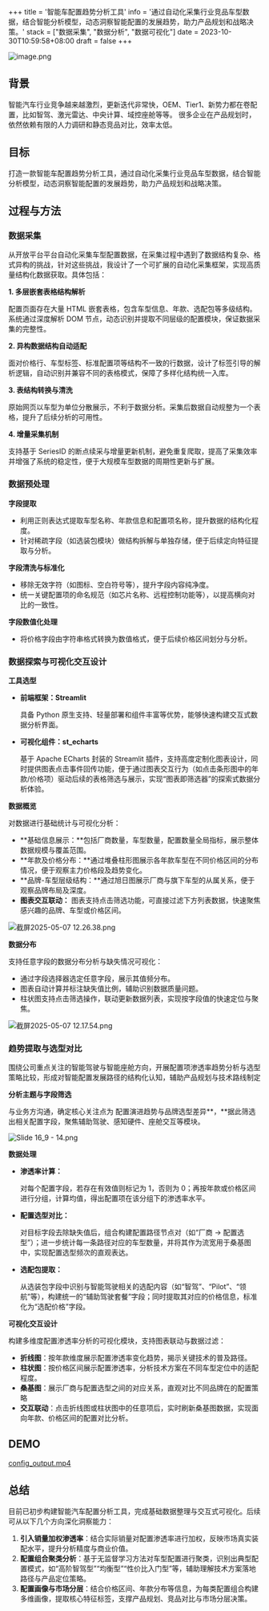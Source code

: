 +++
title = '智能车配置趋势分析工具'
info = '通过自动化采集行业竞品车型数据，结合智能分析模型，动态洞察智能配置的发展趋势，助力产品规划和战略决策。'
stack = ["数据采集", "数据分析", "数据可视化"]
date = 2023-10-30T10:59:58+08:00
draft = false
+++

![image.png](/config_analysis/cover.png)

## 背景

智能汽车行业竞争越来越激烈，更新迭代非常快，OEM、Tier1、新势力都在卷配置，比如智驾、激光雷达、中央计算、域控座舱等等。 很多企业在产品规划时，依然依赖有限的人力调研和静态竞品对比，效率太低。

## **目标**

打造一款智能车配置趋势分析工具，通过自动化采集行业竞品车型数据，结合智能分析模型，动态洞察智能配置的发展趋势，助力产品规划和战略决策。


## **过程与方法**

### **数据采集**

从开放平台平台自动化采集车型配置数据，在采集过程中遇到了数据结构复杂、格式异构的挑战，针对这些挑战，我设计了一个可扩展的自动化采集框架，实现高质量结构化数据获取。具体包括：

**1. 多层嵌套表格结构解析**

配置页面存在大量 HTML 嵌套表格，包含车型信息、年款、选配包等多级结构。系统通过深度解析 DOM 节点，动态识别并提取不同层级的配置模块，保证数据采集的完整性。

**2. 异构数据结构自动适配**

面对价格行、车型标签、标准配置项等结构不一致的行数据，设计了标签引导的解析逻辑，自动识别并兼容不同的表格模式，保障了多样化结构统一入库。

**3. 表结构转换与清洗**

原始网页以车型为单位分散展示，不利于数据分析。采集后数据自动规整为一个表格，提升了后续分析的可用性。

**4. 增量采集机制**

支持基于 SeriesID 的断点续采与增量更新机制，避免重复爬取，提高了采集效率并增强了系统的稳定性，便于大规模车型数据的周期性更新与扩展。

### **数据预处理**

**字段提取**

- 利用正则表达式提取车型名称、年款信息和配置项名称，提升数据的结构化程度。
- 针对稀疏字段（如选装包模块）做结构拆解与单独存储，便于后续定向特征提取与分析。

**字段清洗与标准化**

- 移除无效字符（如图标、空白符号等），提升字段内容纯净度。
- 统一关键配置项的命名规范（如芯片名称、远程控制功能等），以提高横向对比的一致性。

**字段数值化处理**

- 将价格字段由字符串格式转换为数值格式，便于后续价格区间划分与分析。

### 数据探索与可视化交互设计

**工具选型**

- **前端框架：Streamlit**
    
    具备 Python 原生支持、轻量部署和组件丰富等优势，能够快速构建交互式数据分析界面。
    
- **可视化组件：st_echarts**
    
    基于 Apache ECharts 封装的 Streamlit 插件，支持高度定制化图表设计，同时提供图表点击事件回传功能，便于通过图表交互行为（如点击条形图中的年款/价格项）驱动后续的表格筛选与展示，实现“图表即筛选器”的探索式数据分析体验。
    

**数据概览**

对数据进行基础统计与可视化分析：

- **基础信息展示：**包括厂商数量，车型数量，配置数量全局指标，展示整体数据规模与覆盖范围。
- **年款及价格分布：**通过堆叠柱形图展示各年款车型在不同价格区间的分布情况，便于观察主力价格段及趋势变化。
- **品牌-车型层级结构：**通过旭日图展示厂商与旗下车型的从属关系，便于观察品牌布局及深度。
- **图表交互联动：** 图表支持点击筛选功能，可直接过滤下方列表数据，快速聚焦感兴趣的品牌、车型或价格区间。

![截屏2025-05-07 12.26.38.png](/config_analysis/%E6%88%AA%E5%B1%8F2025-05-07_12.26.38.png)

**数据分布**

支持任意字段的数据分布分析与缺失情况可视化：

- 通过字段选择器选定任意字段，展示其值频分布。
- 图表自动计算并标注缺失值比例，辅助识别数据质量问题。
- 柱状图支持点击筛选操作，联动更新数据列表，实现按字段值的快速定位与聚焦。

![截屏2025-05-07 12.17.54.png](/config_analysis/%E6%88%AA%E5%B1%8F2025-05-07_12.17.54.png)

### **趋势提取与选型对比**

围绕公司重点关注的智能驾驶与智能座舱方向，开展配置项渗透率趋势分析与选型策略比较，形成对智能配置发展路径的结构化认知，辅助产品规划与技术路线制定

**分析主题与字段筛选**

与业务方沟通，确定核心关注点为 配置演进趋势与品牌选型差异**，**据此筛选出相关配置字段，聚焦辅助驾驶、感知硬件、座舱交互等模块。

![Slide 16_9 - 14.png](/config_analysis/Slide_16_9_-_14.png)

**数据处理**

- **渗透率计算：**
    
    对每个配置字段，若存在有效值则标记为 1，否则为 0；再按年款或价格区间进行分组，计算均值，得出配置项在该分组下的渗透率水平。
    
- **配置选型对比：**
    
    对目标字段去除缺失值后，组合构建配置路径节点对（如“厂商 → 配置选型”）；进一步统计每一条路径对应的车型数量，并将其作为流宽用于桑基图中，实现配置选型频次的直观表达。
    
- **选配包提取：**
    
    从选装包字段中识别与智能驾驶相关的选配内容（如“智驾”、“Pilot”、“领航”等），构建统一的“辅助驾驶套餐”字段；同时提取其对应的价格信息，标准化为“选配价格”字段。
    

**可视化交互设计**

构建多维度配置渗透率分析的可视化模块，支持图表联动与数据过滤：

- **折线图**：按年款维度展示配置渗透率变化趋势，揭示关键技术的普及路径。
- **柱状图**：按价格区间展示配置渗透率，分析技术方案在不同车型定位中的适配程度。
- **桑基图**：展示厂商与配置选型之间的对应关系，直观对比不同品牌在的配置策略
- **交互联动**：点击折线图或柱状图中的任意项后，实时刷新桑基图数据，实现面向年款、价格区间的配置对比分析。

## DEMO
[config_output.mp4](/config_analysis/config_output.mp4)

## 总结

目前已初步构建智能汽车配置分析工具，完成基础数据整理与交互式可视化。后续可从以下几个方向深化洞察能力：

1. **引入销量加权渗透率**：结合实际销量对配置渗透率进行加权，反映市场真实装配水平，提升分析精度与商业价值。
2. **配置组合聚类分析**：基于无监督学习方法对车型配置进行聚类，识别出典型配置模式，如“高阶智驾型”“均衡型”“性价比入门型”等，辅助理解技术方案落地路径与产品定位策略。
3. **配置画像与市场分层**：结合价格区间、年款分布等信息，为每类配置组合构建多维画像，提取核心特征标签，支撑产品规划、竞品对比与市场分层决策。